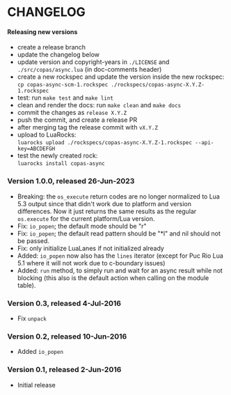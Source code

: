 # CHANGELOG

#### Releasing new versions

- create a release branch
- update the changelog below
- update version and copyright-years in `./LICENSE` and `./src/copas/async.lua`
  (in doc-comments header)
- create a new rockspec and update the version inside the new rockspec:<br/>
  `cp copas-async-scm-1.rockspec ./rockspecs/copas-async-X.Y.Z-1.rockspec`
- test: run `make test` and `make lint`
- clean and render the docs: run `make clean` and `make docs`
- commit the changes as `release X.Y.Z`
- push the commit, and create a release PR
- after merging tag the release commit with `vX.Y.Z`
- upload to LuaRocks:<br/>
  `luarocks upload ./rockspecs/copas-async-X.Y.Z-1.rockspec --api-key=ABCDEFGH`
- test the newly created rock:<br/>
  `luarocks install copas-async`


### Version 1.0.0, released 26-Jun-2023

- Breaking: the `os_execute` return codes are no longer normalized to Lua 5.3 output
  since that didn't work due to platform and version differences. Now it just returns
  the same results as the regular `os.execute` for the current platform/Lua version.
- Fix: `io_popen`; the default mode should be "r"
- Fix: `io_popen`; the default read pattern should be "*l" and nil should not
  be passed.
- Fix: only initialize LuaLanes if not initialized already
- Added: `io_popen` now also has the `lines` iterator (except for Puc Rio Lua 5.1
  where it will not work due to c-boundary issues)
- Added: `run` method, to simply run and wait for an async result while not blocking
  (this also is the default action when calling on the module table).

### Version 0.3, released 4-Jul-2016

- Fix `unpack`

### Version 0.2, released 10-Jun-2016

- Added `io_popen`

### Version 0.1, released 2-Jun-2016

- Initial release
